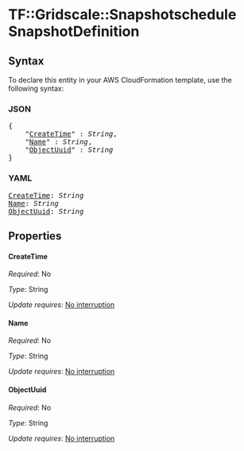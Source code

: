 # TF::Gridscale::Snapshotschedule SnapshotDefinition

## Syntax

To declare this entity in your AWS CloudFormation template, use the following syntax:

### JSON

<pre>
{
    "<a href="#createtime" title="CreateTime">CreateTime</a>" : <i>String</i>,
    "<a href="#name" title="Name">Name</a>" : <i>String</i>,
    "<a href="#objectuuid" title="ObjectUuid">ObjectUuid</a>" : <i>String</i>
}
</pre>

### YAML

<pre>
<a href="#createtime" title="CreateTime">CreateTime</a>: <i>String</i>
<a href="#name" title="Name">Name</a>: <i>String</i>
<a href="#objectuuid" title="ObjectUuid">ObjectUuid</a>: <i>String</i>
</pre>

## Properties

#### CreateTime

_Required_: No

_Type_: String

_Update requires_: [No interruption](https://docs.aws.amazon.com/AWSCloudFormation/latest/UserGuide/using-cfn-updating-stacks-update-behaviors.html#update-no-interrupt)

#### Name

_Required_: No

_Type_: String

_Update requires_: [No interruption](https://docs.aws.amazon.com/AWSCloudFormation/latest/UserGuide/using-cfn-updating-stacks-update-behaviors.html#update-no-interrupt)

#### ObjectUuid

_Required_: No

_Type_: String

_Update requires_: [No interruption](https://docs.aws.amazon.com/AWSCloudFormation/latest/UserGuide/using-cfn-updating-stacks-update-behaviors.html#update-no-interrupt)

